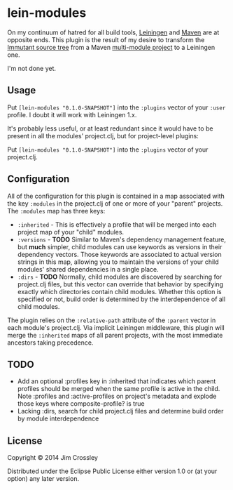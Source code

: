 # lein-modules

On my continuum of hatred for all build tools,
[Leiningen](http://leiningen.org) and [Maven](http://maven.apache.org)
are at opposite ends. This plugin is the result of my desire to
transform the
[Immutant source tree](http://github.com/immutant/immutant) from a
Maven
[multi-module project](http://maven.apache.org/guides/mini/guide-multiple-modules.html)
to a Leiningen one.

I'm not done yet.

## Usage

Put `[lein-modules "0.1.0-SNAPSHOT"]` into the `:plugins` vector of your
`:user` profile. I doubt it will work with Leiningen 1.x.

It's probably less useful, or at least redundant since it would have
to be present in all the modules' project.clj, but for project-level
plugins:

Put `[lein-modules "0.1.0-SNAPSHOT"]` into the `:plugins` vector of your project.clj.

## Configuration

All of the configuration for this plugin is contained in a map
associated with the key `:modules` in the project.clj of one or more
of your "parent" projects. The `:modules` map has three keys:

* `:inherited` - This is effectively a profile that will be merged
  into each project map of your "child" modules.
* `:versions` - **TODO** Similar to Maven's dependency management
  feature, but **much** simpler, child modules can use keywords as
  versions in their dependency vectors. Those keywords are associated
  to actual version strings in this map, allowing you to maintain the
  versions of your child modules' shared dependencies in a single
  place.
* `:dirs` - **TODO** Normally, child modules are discovered by
  searching for project.clj files, but this vector can override that
  behavior by specifying exactly which directories contain child
  modules. Whether this option is specified or not, build order is
  determined by the interdependence of all child modules.

The plugin relies on the `:relative-path` attribute of the `:parent`
vector in each module's project.clj. Via implicit Leiningen
middleware, this plugin will merge the `:inherited` maps of all parent
projects, with the most immediate ancestors taking precedence.

## TODO

* Add an optional :profiles key in :inherited that indicates which
  parent profiles should be merged when the same profile is active in
  the child. Note :profiles and :active-profiles on project's metadata
  and explode those keys where composite-profile? is true
* Lacking :dirs, search for child project.clj files and determine
  build order by module interdependence

## License

Copyright © 2014 Jim Crossley

Distributed under the Eclipse Public License either version 1.0 or (at
your option) any later version.
